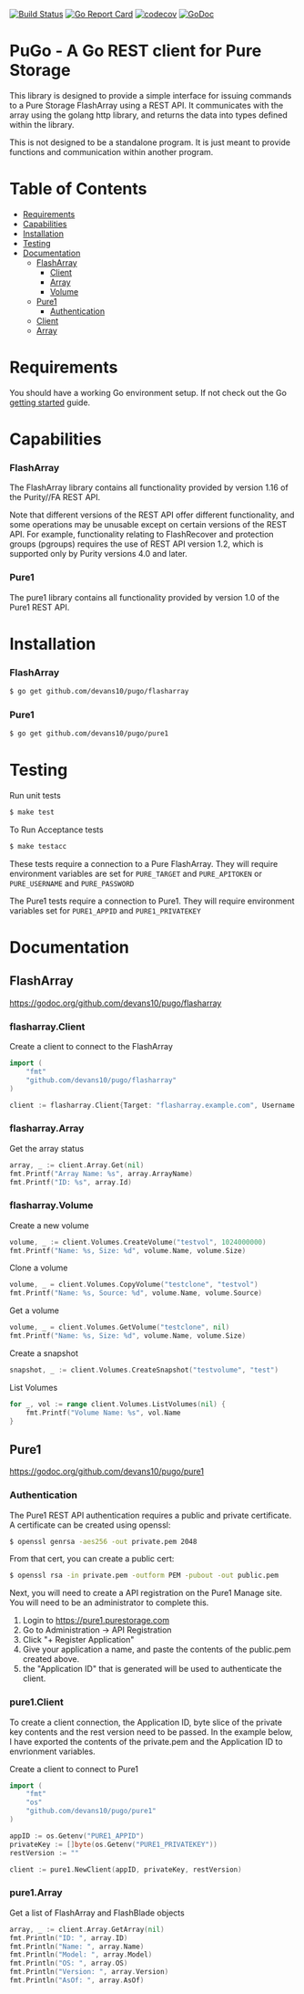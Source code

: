 [![Build Status](https://travis-ci.com/devans10/pugo.svg?branch=master)](https://travis-ci.com/devans10/pugo) [![Go Report Card](https://goreportcard.com/badge/github.com/devans10/pugo)](https://goreportcard.com/report/github.com/devans10/pugo) [![codecov](https://codecov.io/gh/devans10/pugo/branch/master/graph/badge.svg)](https://codecov.io/gh/devans10/pugo) [![GoDoc](https://godoc.org/github.com/devans10/pugo?status.svg)](https://godoc.org/github.com/devans10/pugo)

# PuGo - A Go REST client for Pure Storage 
This library is designed to provide a simple interface for issuing commands to a Pure Storage FlashArray using a REST API. 
It communicates with the array using the golang http library, and returns the data into types defined within the library.

This is not designed to be a standalone program.  It is just meant to provide functions and communication within another program.

Table of Contents
=================

<!--ts-->
   * [Requirements](#Requirements)
   * [Capabilities](#Capabilities)
   * [Installation](#Installzation)
   * [Testing](#Testing)
   * [Documentation](#Documentation)
      * [FlashArray](#FlashArray)
         * [Client](#flasharray.Client)
         * [Array](#flasharray.Array)
         * [Volume](#flasharray.Volume)
      * [Pure1](#Pure1)
         * [Authentication](#Authentication)
	 * [Client](#pure1.Client)
	 * [Array](#pure1.Array)
	 
# Requirements
You should have a working Go environment setup.  If not check out the Go [getting started](http://golang.org/doc/install) guide.

# Capabilities

### FlashArray
The FlashArray library contains all functionality provided by version 1.16 of the Purity//FA REST API.

Note that different versions of the REST API offer different functionality, and some operations may be unusable except on certain 
versions of the REST API. For example, functionality relating to FlashRecover and protection groups (pgroups) requires the use of 
REST API version 1.2, which is supported only by Purity versions 4.0 and later.

### Pure1
The pure1 library contains all functionality provided by version 1.0 of the Pure1 REST API.

# Installation

### FlashArray
```sh
$ go get github.com/devans10/pugo/flasharray
```
### Pure1
```sh
$ go get github.com/devans10/pugo/pure1
```

# Testing

Run unit tests
```sh
$ make test
```
To Run Acceptance tests
```sh
$ make testacc
```
These tests require a connection to a Pure FlashArray.  They will require environment variables are set for `PURE_TARGET` and `PURE_APITOKEN` or `PURE_USERNAME` and `PURE_PASSWORD`

The Pure1 tests require a connection to Pure1.  They will require environment variables set for `PURE1_APPID` and `PURE1_PRIVATEKEY`

# Documentation

## FlashArray
https://godoc.org/github.com/devans10/pugo/flasharray

### flasharray.Client

Create a client to connect to the FlashArray
```go
import (
	"fmt"
	"github.com/devans10/pugo/flasharray"
)

client := flasharray.Client{Target: "flasharray.example.com", Username: "pureuser", Password: "password", APIToken: nil, RestVersion: nil, UserAgent: nil, RequestKwargs: nil}
```

### flasharray.Array

Get the array status
```go
array, _ := client.Array.Get(nil)
fmt.Printf("Array Name: %s", array.ArrayName)
fmt.Printf("ID: %s", array.Id)
```

### flasharray.Volume

Create a new volume
```go
volume, _ := client.Volumes.CreateVolume("testvol", 1024000000)
fmt.Printf("Name: %s, Size: %d", volume.Name, volume.Size)
```

Clone a volume
```go
volume, _ = client.Volumes.CopyVolume("testclone", "testvol")
fmt.Printf("Name: %s, Source: %d", volume.Name, volume.Source)
```

Get a volume
```go
volume, _ = client.Volumes.GetVolume("testclone", nil)
fmt.Printf("Name: %s, Size: %d", volume.Name, volume.Size)
```

Create a snapshot
```go
snapshot, _ := client.Volumes.CreateSnapshot("testvolume", "test")
```

List Volumes
```go
for _, vol := range client.Volumes.ListVolumes(nil) {
	fmt.Printf("Volume Name: %s", vol.Name
}
```

## Pure1
https://godoc.org/github.com/devans10/pugo/pure1

### Authentication
The Pure1 REST API authentication requires a public and private certificate.
A certificate can be created using openssl:
```sh
$ openssl genrsa -aes256 -out private.pem 2048
```

From that cert, you can create a public cert:
```sh
$ openssl rsa -in private.pem -outform PEM -pubout -out public.pem
```

Next, you will need to create a API registration on the Pure1 Manage site.  You will need to be an administrator to complete this.

1. Login to https://pure1.purestorage.com
2. Go to Administration -> API Registration
3. Click "+ Register Application"
4. Give your application a name, and paste the contents of the public.pem created above.
5. the "Application ID" that is generated will be used to authenticate the client.

### pure1.Client

To create a client connection, the Application ID, byte slice of the private key contents and the rest version need to be passed.  In the example below, I have exported the contents of the private.pem and the Application ID to envrionment variables.

Create a client to connect to Pure1
```go
import (
	"fmt"
	"os"
	"github.com/devans10/pugo/pure1"
)

appID := os.Getenv("PURE1_APPID")
privateKey := []byte(os.Getenv("PURE1_PRIVATEKEY"))
restVersion := ""

client := pure1.NewClient(appID, privateKey, restVersion)
```

### pure1.Array
Get a list of FlashArray and FlashBlade objects
```go
array, _ := client.Array.GetArray(nil)
fmt.Println("ID: ", array.ID)
fmt.Println("Name: ", array.Name)
fmt.Println("Model: ", array.Model)
fmt.Println("OS: ", array.OS)
fmt.Println("Version: ", array.Version)
fmt.Println("AsOf: ", array.AsOf)
```



